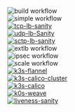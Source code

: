 
![build workflow](https://github.com/loxilb-io/loxilb/actions/workflows/docker-image.yml/badge.svg)  
![simple workflow](https://github.com/loxilb-io/loxilb/actions/workflows/basic-sanity.yml/badge.svg)   
[![tcp-lb-sanity](https://github.com/loxilb-io/loxilb/actions/workflows/tcp-sanity.yml/badge.svg)](https://github.com/loxilb-io/loxilb/actions/workflows/tcp-sanity.yml)   
[![udp-lb-Sanity](https://github.com/loxilb-io/loxilb/actions/workflows/udp-sanity.yml/badge.svg)](https://github.com/loxilb-io/loxilb/actions/workflows/udp-sanity.yml)   
[![sctp-lb-sanity](https://github.com/loxilb-io/loxilb/actions/workflows/sctp-sanity.yml/badge.svg)](https://github.com/loxilb-io/loxilb/actions/workflows/sctp-sanity.yml)   
![extlb workflow](https://github.com/loxilb-io/loxilb/actions/workflows/advanced-lb-sanity.yml/badge.svg)   
![ipsec workflow](https://github.com/loxilb-io/loxilb/actions/workflows/ipsec-sanity.yml/badge.svg)  
![scale workflow](https://github.com/loxilb-io/loxilb/actions/workflows/scale-sanity.yml/badge.svg)   
[![k3s-flannel](https://github.com/loxilb-io/loxilb/actions/workflows/k3s-flannel.yml/badge.svg)](https://github.com/loxilb-io/loxilb/actions/workflows/k3s-flannel.yml)   
[![k3s-calico-cluster](https://github.com/loxilb-io/loxilb/actions/workflows/k3s-flannel-cluster.yml/badge.svg)](https://github.com/loxilb-io/loxilb/actions/workflows/k3s-flannel-cluster.yml)  
[![k3s-calico](https://github.com/loxilb-io/loxilb/actions/workflows/k3s-calico.yml/badge.svg)](https://github.com/loxilb-io/loxilb/actions/workflows/k3s-calico.yml)   
[![k0s-weave](https://github.com/loxilb-io/loxilb/actions/workflows/k0s-weave.yml/badge.svg)](https://github.com/loxilb-io/loxilb/actions/workflows/k0s-weave.yml)   
[![liveness-sanity](https://github.com/loxilb-io/loxilb/actions/workflows/liveness-sanity.yml/badge.svg)](https://github.com/loxilb-io/loxilb/actions/workflows/liveness-sanity.yml)   
   
